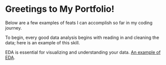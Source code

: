 # Greetings to My Portfolio!

Below are a few examples of feats I can accomplish so far in my coding journey.

To begin, every good data analysis begins with reading in and cleaning the data; here is an example of this skill.

EDA is essential for visualizing and understanding your data. [An example of EDA](Portfolio-EDA.md.webarchive).
